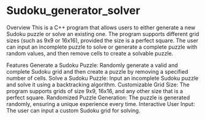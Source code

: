 # Sudoku_generator_solver
Overview
This is a C++ program that allows users to either generate a new Sudoku puzzle or solve an existing one. The program supports different grid sizes (such as 9x9 or 16x16), provided the size is a perfect square. The user can input an incomplete puzzle to solve or generate a complete puzzle with random values, and then remove cells to create a solvable puzzle.

Features
Generate a Sudoku Puzzle: Randomly generate a valid and complete Sudoku grid and then create a puzzle by removing a specified number of cells.
Solve a Sudoku Puzzle: Input an incomplete Sudoku puzzle and solve it using a backtracking algorithm.
Customizable Grid Size: The program supports grids of size 9x9, 16x16, and any other size that is a perfect square.
Randomized Puzzle Generation: The puzzle is generated randomly, ensuring a unique experience every time.
Interactive User Input: The user can input a custom Sudoku grid for solving.
